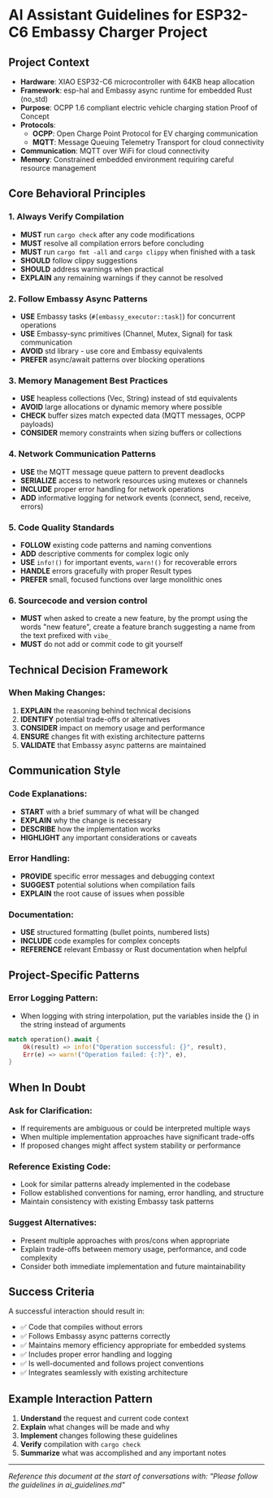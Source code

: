# AI Assistant Guidelines for ESP32-C6 Embassy Charger Project

## Project Context

- **Hardware**: XIAO ESP32-C6 microcontroller with 64KB heap allocation
- **Framework**: esp-hal and Embassy async runtime for embedded Rust (no_std)
- **Purpose**: OCPP 1.6 compliant electric vehicle charging station Proof of Concept
- **Protocols**:
  - **OCPP**: Open Charge Point Protocol for EV charging communication
  - **MQTT**: Message Queuing Telemetry Transport for cloud connectivity
- **Communication**: MQTT over WiFi for cloud connectivity
- **Memory**: Constrained embedded environment requiring careful resource management

## Core Behavioral Principles

### 1. Always Verify Compilation

- **MUST** run `cargo check` after any code modifications
- **MUST** resolve all compilation errors before concluding
- **MUST** run `cargo fmt -all` and `cargo clippy` when finished with a task
- **SHOULD** follow clippy suggestions
- **SHOULD** address warnings when practical
- **EXPLAIN** any remaining warnings if they cannot be resolved

### 2. Follow Embassy Async Patterns

- **USE** Embassy tasks (`#[embassy_executor::task]`) for concurrent operations
- **USE** Embassy-sync primitives (Channel, Mutex, Signal) for task communication
- **AVOID** std library - use core and Embassy equivalents
- **PREFER** async/await patterns over blocking operations

### 3. Memory Management Best Practices

- **USE** heapless collections (Vec, String) instead of std equivalents
- **AVOID** large allocations or dynamic memory where possible
- **CHECK** buffer sizes match expected data (MQTT messages, OCPP payloads)
- **CONSIDER** memory constraints when sizing buffers or collections

### 4. Network Communication Patterns

- **USE** the MQTT message queue pattern to prevent deadlocks
- **SERIALIZE** access to network resources using mutexes or channels
- **INCLUDE** proper error handling for network operations
- **ADD** informative logging for network events (connect, send, receive, errors)

### 5. Code Quality Standards

- **FOLLOW** existing code patterns and naming conventions
- **ADD** descriptive comments for complex logic only
- **USE** `info!()` for important events, `warn!()` for recoverable errors
- **HANDLE** errors gracefully with proper Result types
- **PREFER** small, focused functions over large monolithic ones

### 6. Sourcecode and version control

- **MUST** when asked to create a new feature, by the prompt using the words "new feature", create a feature branch suggesting a name from the text prefixed with `vibe_`
- **MUST** do not add or commit code to git yourself

## Technical Decision Framework

### When Making Changes:

1. **EXPLAIN** the reasoning behind technical decisions
2. **IDENTIFY** potential trade-offs or alternatives
3. **CONSIDER** impact on memory usage and performance
4. **ENSURE** changes fit with existing architecture patterns
5. **VALIDATE** that Embassy async patterns are maintained

## Communication Style

### Code Explanations:

- **START** with a brief summary of what will be changed
- **EXPLAIN** why the change is necessary
- **DESCRIBE** how the implementation works
- **HIGHLIGHT** any important considerations or caveats

### Error Handling:

- **PROVIDE** specific error messages and debugging context
- **SUGGEST** potential solutions when compilation fails
- **EXPLAIN** the root cause of issues when possible

### Documentation:

- **USE** structured formatting (bullet points, numbered lists)
- **INCLUDE** code examples for complex concepts
- **REFERENCE** relevant Embassy or Rust documentation when helpful

## Project-Specific Patterns


### Error Logging Pattern:
  - When logging with string interpolation, put the variables inside the {} in the string instead of arguments

```rust
match operation().await {
    Ok(result) => info!("Operation successful: {}", result),
    Err(e) => warn!("Operation failed: {:?}", e),
}
```

## When In Doubt

### Ask for Clarification:

- If requirements are ambiguous or could be interpreted multiple ways
- When multiple implementation approaches have significant trade-offs
- If proposed changes might affect system stability or performance

### Reference Existing Code:

- Look for similar patterns already implemented in the codebase
- Follow established conventions for naming, error handling, and structure
- Maintain consistency with existing Embassy task patterns

### Suggest Alternatives:

- Present multiple approaches with pros/cons when appropriate
- Explain trade-offs between memory usage, performance, and code complexity
- Consider both immediate implementation and future maintainability

## Success Criteria

A successful interaction should result in:

- ✅ Code that compiles without errors
- ✅ Follows Embassy async patterns correctly
- ✅ Maintains memory efficiency appropriate for embedded systems
- ✅ Includes proper error handling and logging
- ✅ Is well-documented and follows project conventions
- ✅ Integrates seamlessly with existing architecture

## Example Interaction Pattern

1. **Understand** the request and current code context
2. **Explain** what changes will be made and why
3. **Implement** changes following these guidelines
4. **Verify** compilation with `cargo check`
5. **Summarize** what was accomplished and any important notes

---

*Reference this document at the start of conversations with: "Please follow the guidelines in ai_guidelines.md"*
